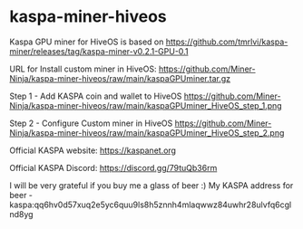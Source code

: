 # kaspa-miner-hiveos
Kaspa GPU miner for HiveOS is based on https://github.com/tmrlvi/kaspa-miner/releases/tag/kaspa-miner-v0.2.1-GPU-0.1

URL for Install custom miner in HiveOS: https://github.com/Miner-Ninja/kaspa-miner-hiveos/raw/main/kaspaGPUminer.tar.gz

Step 1 - Add KASPA coin and wallet to HiveOS
https://github.com/Miner-Ninja/kaspa-miner-hiveos/raw/main/kaspaGPUminer_HiveOS_step_1.png

Step 2 - Configure Custom miner in HiveOS
https://github.com/Miner-Ninja/kaspa-miner-hiveos/raw/main/kaspaGPUminer_HiveOS_step_2.png

Official KASPA website: https://kaspanet.org

Official KASPA Discord: https://discord.gg/79tuQb36rm

I will be very grateful if you buy me a glass of beer :)
My KASPA address for beer - kaspa:qq6hv0d57xuq2e5yc6quu9ls8h5znnh4mlaqwwz84uwhr28ulvfq6cglnd8yg
